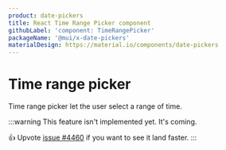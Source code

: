 ```yaml
---
product: date-pickers
title: React Time Range Picker component
githubLabel: 'component: TimeRangePicker'
packageName: '@mui/x-date-pickers'
materialDesign: https://material.io/components/date-pickers
---
```


# Time range picker [<span class="plan-pro"></span>](https://mui.com/store/items/material-ui-pro/)

<p class="description">Time range picker let the user select a range of time.</p>

:::warning
This feature isn't implemented yet. It's coming.

👍 Upvote [issue #4460](https://github.com/mui/mui-x/issues/4460) if you want to see it land faster.
:::
